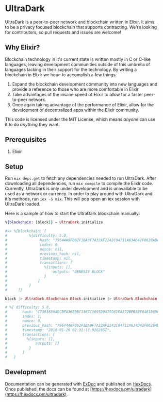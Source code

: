 # UltraDark
UltraDark is a peer-to-peer network and blockchain written in Elixir. It aims to be a privacy focused blockchain that supports contracting. We're looking for
contributors, so pull requests and issues are welcome!

## Why Elixir?
Blockchain technology in it's current state is written mostly in C or C-like languages, leaving development communities outside of this umbrella of languages
lacking in their support for the technology. By writing a blockchain in Elixir we hope to accomplish a few things:

1. Expand the blockchain development community into new languages and provide a reference to those who are more comfortable in Elixir
2. Take advantages of the insane speed of Elixir to allow for a faster peer-to-peer network.
3. Once again taking advantage of the performance of Elixir, allow for the development of decentralized apps within the Elixir community.

This code is licensed under the MIT License, which means _anyone_ can use it to do _anything_ they want.

## Prerequisites
1. Elixir

## Setup
Run `mix deps.get` to fetch any dependencies needed to run UltraDark. After downloading all dependencies, run `mix compile` to compile the Elixir code. Currently,
UltraDark is only under development and is unavailable to be used as a network or currency. In order to play around with UltraDark and it's methods, run `iex -S mix`. This
will pop open an iex session with UltraDark loaded.

Here is a sample of how to start the UltraDark blockchain manually:

```elixir
%{blockchain: [block]} = UltraDark.initialize

#=> %{blockchain: [
#          %{difficulty: 5.0,
#               hash: "79644A8F062F1BA9F7A32AF2242C04711A634D42F0628ADA6B985B3D21296EEA",
#               index: 0,
#               nonce: nil,
#               previous_hash: nil,
#               timestamp: nil,
#               transactions: [
#                 %{inputs: [],
#                     outputs: "GENESIS BLOCK"
#                 }
#              ]
#          }
#     ]}

block |> UltraDark.Blockchain.Block.initialize |> UltraDark.Blockchain.Block.mine

# %{ difficulty: 5.0,
#       hash: "C75616884DCBFA36E0BC1367C1095D9479D61EA372BEB32E046186960233DE70",
#       index: 1,
#       nonce: 0,
#       previous_hash: "79644A8F062F1BA9F7A32AF2242C04711A634D42F0628ADA6B985B3D21296EEA",
#       timestamp: "2018-01-26 02:31:13.926205Z",
#       transactions: [
#         %{inputs: [],
#             outputs: []
#          }
#       ]
#   }
```

## Development

Documentation can be generated with [ExDoc](https://github.com/elixir-lang/ex_doc)
and published on [HexDocs](https://hexdocs.pm). Once published, the docs can
be found at [https://hexdocs.pm/ultradark](https://hexdocs.pm/ultradark).
